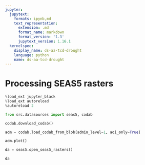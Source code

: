 ```yaml
---
jupyter:
  jupytext:
    formats: ipynb,md
    text_representation:
      extension: .md
      format_name: markdown
      format_version: '1.3'
      jupytext_version: 1.16.1
  kernelspec:
    display_name: ds-aa-tcd-drought
    language: python
    name: ds-aa-tcd-drought
---
```


# Processing SEAS5 rasters

```python
%load_ext jupyter_black
%load_ext autoreload
%autoreload 2
```

```python
from src.datasources import seas5, codab
```

```python
codab.download_codab()
```

```python
adm = codab.load_codab_from_blob(admin_level=1, aoi_only=True)
```

```python
adm.plot()
```

```python
da = seas5.open_seas5_rasters()
```

```python
da
```

```python

```
